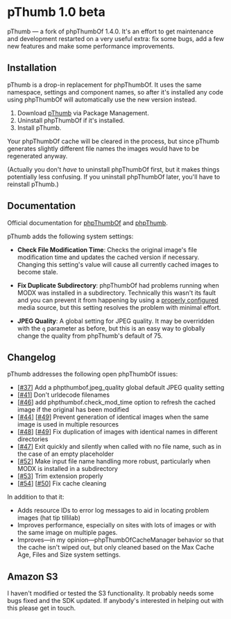pThumb 1.0 beta
===============

pThumb — a fork of phpThumbOf 1.4.0.  It's an effort to get maintenance and development restarted on a very useful extra: fix some bugs, add a few new features and make some performance improvements.


Installation
------------

pThumb is a drop-in replacement for phpThumbOf.  It uses the same namespace, settings and component names, so after it's installed any code using phpThumbOf will automatically use the new version instead.

1. Download [pThumb](http://modx.com/extras/package/pthumb) via Package Management.
2. Uninstall phpThumbOf if it's installed.
3. Install pThumb.

Your phpThumbOf cache will be cleared in the process, but since pThumb generates slightly different file names the images would have to be regenerated anyway.

(Actually you don't _have_ to uninstall phpThumbOf first, but it makes things potentially less confusing. If you uninstall phpThumbOf later, you'll have to reinstall pThumb.)



Documentation
--------

Official documentation for [phpThumbOf](http://rtfm.modx.com/display/addon/phpthumbof/) and [phpThumb](http://phpthumb.sourceforge.net/demo/docs/phpthumb.readme.txt).

pThumb adds the following system settings:

* __Check File Modification Time__: Checks the original image's file modification time and updates the cached version if necessary.  Changing this setting's value will cause all currently cached images to become stale.

* __Fix Duplicate Subdirectory__:  phpThumbOf had problems running when MODX was installed in a subdirectory.  Technically this wasn't its fault and you can prevent it from happening by using a [properly configured](http://forums.modx.com/?action=thread&thread=75040#dis-post-454845) media source, but this setting resolves the problem with minimal effort.

* __JPEG Quality__: A global setting for JPEG quality.  It may be overridden with the ```q``` parameter as before, but this is an easy way to globally change the quality from phpThumb's default of 75.


Changelog
----------

pThumb addresses the following open phpThumbOf issues:

* [[#37](https://github.com/splittingred/phpThumbOf/issues/37)] Add a phpthumbof.jpeg_quality global default JPEG quality setting
* [[#41](https://github.com/splittingred/phpThumbOf/pull/41)] Don't urldecode filenames
* [[#46](https://github.com/splittingred/phpThumbOf/pull/46)] add phpthumbof.check\_mod\_time option to refresh the cached image if the
  original has been modified
* [[#44](https://github.com/splittingred/phpThumbOf/issues/44)] [[#49](https://github.com/splittingred/phpThumbOf/issues/49)] Prevent generation of identical images when the same image is used in
  multiple resources
* [[#48](https://github.com/splittingred/phpThumbOf/pull/48)] [[#49](https://github.com/splittingred/phpThumbOf/issues/49)] Fix duplication of images with identical names in different directories
* [[#47](https://github.com/splittingred/phpThumbOf/pull/47)] Exit quickly and silently when called with no file name, such as in the case of an empty placeholder
* [[#52](https://github.com/splittingred/phpThumbOf/issues/52)] Make input file name handling more robust, particularly when MODX is
  installed in a subdirectory
* [[#53](https://github.com/splittingred/phpThumbOf/issues/53)] Trim extension properly
* [[#54](https://github.com/splittingred/phpThumbOf/issues/54)] [[#50](https://github.com/splittingred/phpThumbOf/pull/50)] Fix cache cleaning

In addition to that it:

* Adds resource IDs to error log messages to aid in locating problem images (hat tip tillilab)
* Improves performance, especially on sites with lots of images or with the same image on multiple pages.
* Improves—in my opinion—phpThumbOfCacheManager behavior so that the cache isn't wiped out, but only cleaned based on the Max Cache Age, Files and Size system settings.


Amazon S3
---------

I haven't modified or tested the S3 functionality.  It probably needs some bugs fixed and the SDK updated.  If anybody's interested in helping out with this please get in touch.
